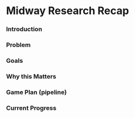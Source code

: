 # Midway Research Recap

### Introduction



### Problem

### Goals

### Why this Matters

### Game Plan (pipeline)

### Current Progress
